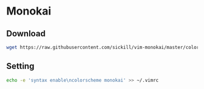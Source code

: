 # Monokai

## Download

```sh
wget https://raw.githubusercontent.com/sickill/vim-monokai/master/colors/monokai.vim -P ~/.vim/colors
```

## Setting

```sh
echo -e 'syntax enable\ncolorscheme monokai' >> ~/.vimrc
```
